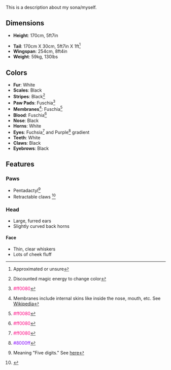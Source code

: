 This is a description about my sona/myself.

## Dimensions
- **Height**: 170cm, 5ft7in
<!-- - **Chest**:
- **Waist**:
- **Hips**: -->
- **Tail**: 170cm X 30cm, 5ft7in X 1ft[^~]
- **Wingspan**: 254cm, 8ft4in
- **Weight**: 59kg, 130lbs
## Colors
- **Fur**: White
- **Scales**: Black
- **Stripes**: Black[^colors/stripes]
- **Paw Pads**: Fuschia[^root-color/fuchsia]
- **Membranes**[^colors/membranes]: Fuschia[^root-color/fuchsia]
- **Blood**: Fuschia[^root-color/fuchsia]
- **Nose**: Black
- **Horns**: White
- **Eyes**: Fuchsia[^root-color/fuchsia] and Purple[^root-color/purple] gradient
- **Teeth**: White
- **Claws**: Black
- **Eyebrows**: Black

## Features

### Paws
- Pentadactyl[^paws/pentadactyl]
- Retractable claws [^paws/claws]

### Head
- Large, furred ears
- Slightly curved back horns
#### Face
- Thin, clear whiskers
- Lots of cheek fluff

[^~]:
    Approximated or unsure
[^?]:
    No page/WiP
[^colors/stripes]:
    Discounted magic energy to change color
[^colors/membranes]:
    Membranes include internal skins like inside the nose, mouth, etc. See [Wikipedia](https://en.wikipedia.org/wiki/Mucous_membrane)
[^paws/pentadactyl]:
    Meaning "Five digits." See [here](https://www.merriam-webster.com/medical/pentadactyl)
[^paws/claws]:
    [^?]
[^root-color/fuchsia]:
    <span style="color:#ff0080;">#ff0080</span>
[^root-color/purple]:
    <span style="color:#8000ff;">#8000ff</span>
